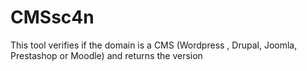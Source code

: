 # CMSsc4n
This tool verifies if the domain is a CMS (Wordpress , Drupal, Joomla, Prestashop or Moodle) and returns the version
